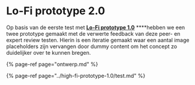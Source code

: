 # Lo-Fi prototype 2.0

Op basis van de eerste test met [**Lo-Fi prototype 1.0**](../../idee-ontwikkeling/design-sprint/prototype.md) ****hebben we een twee prototype gemaakt met de verwerte feedback van deze peer- en expert review testen. Hierin is een iteratie gemaakt waar een aantal image placeholders zijn vervangen door dummy content om het concept zo duidelijker over te kunnen bregen.

{% page-ref page="ontwerp.md" %}

{% page-ref page="../high-fi-prototype-1.0/test.md" %}

